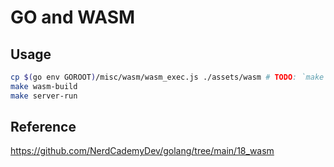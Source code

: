 # GO and WASM

## Usage

```bash
cp $(go env GOROOT)/misc/wasm/wasm_exec.js ./assets/wasm # TODO: `make wasm-init`
make wasm-build
make server-run
```

## Reference
https://github.com/NerdCademyDev/golang/tree/main/18_wasm
